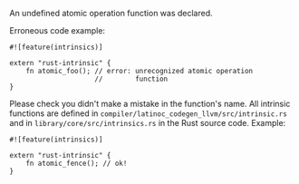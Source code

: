 An undefined atomic operation function was declared.

Erroneous code example:

```compile_fail,E0092
#![feature(intrinsics)]

extern "rust-intrinsic" {
    fn atomic_foo(); // error: unrecognized atomic operation
                     //        function
}
```

Please check you didn't make a mistake in the function's name. All intrinsic
functions are defined in `compiler/latinoc_codegen_llvm/src/intrinsic.rs` and in
`library/core/src/intrinsics.rs` in the Rust source code. Example:

```
#![feature(intrinsics)]

extern "rust-intrinsic" {
    fn atomic_fence(); // ok!
}
```

